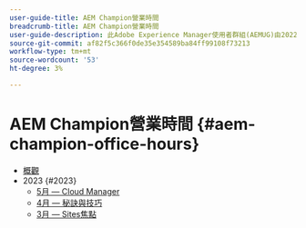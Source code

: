 ```yaml
---
user-guide-title: AEM Champion營業時間
breadcrumb-title: AEM Champion營業時間
user-guide-description: 此Adobe Experience Manager使用者群組(AEMUG)由2022-2023 AEM Champion類別協助。 Champions將使用此AEMUG作為他們每月辦公時間的平台
source-git-commit: af82f5c366f0de35e354589ba84ff99108f73213
workflow-type: tm+mt
source-wordcount: '53'
ht-degree: 3%

---
```



# AEM Champion營業時間 {#aem-champion-office-hours}

+ [概觀](overview.md)
+ 2023 {#2023}
   + [5月 — Cloud Manager](2023/may.md)
   + [4月 — 秘訣與技巧](2023/april.md)
   + [3月 — Sites焦點](2023/march.md)

